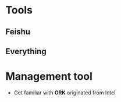 # Tools
## Feishu
## Everything

# Management tool
- Get familiar with **ORK** originated from Intel